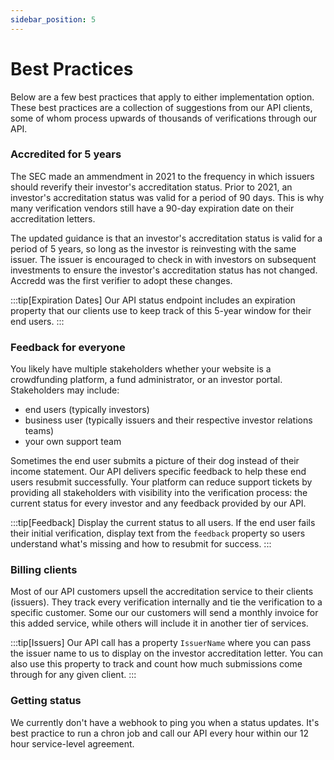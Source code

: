 ```yaml
---
sidebar_position: 5
---
```


# Best Practices

Below are a few best practices that apply to either implementation option. These best practices are a collection of suggestions from our API clients, some of whom process upwards of thousands of verifications through our API.

### Accredited for 5 years
The SEC made an ammendment in 2021 to the frequency in which issuers should reverify their investor's accreditation status. Prior to 2021, an investor's accreditation status was valid for a period of 90 days. This is why many verification vendors still have a 90-day expiration date on their accreditation letters.

The updated guidance is that an investor's accreditation status is valid for a period of 5 years, so long as the investor is reinvesting with the same issuer. The issuer is encouraged to check in with investors on subsequent investments to ensure the investor's accreditation status has not changed. Accredd was the first verifier to adopt these changes.

:::tip[Expiration Dates]
Our API status endpoint includes an expiration property that our clients use to keep track of this 5-year window for their end users.
:::

### Feedback for everyone
You likely have multiple stakeholders whether your website is a crowdfunding platform, a fund administrator, or an investor portal. Stakeholders may include: 
- end users (typically investors) 
- business user (typically issuers and their respective investor relations teams)
- your own support team

Sometimes the end user submits a picture of their dog instead of their income statement. Our API delivers specific feedback to help these end users resubmit successfully. Your platform can reduce support tickets by providing all stakeholders with visibility into the verification process: the current status for every investor and any feedback provided by our API.  

:::tip[Feedback]
Display the current status to all users. If the end user fails their initial verification, display text from the `feedback` property so users understand what's missing and how to resubmit for success.
:::

### Billing clients
Most of our API customers upsell the accreditation service to their clients (issuers). They track every verification internally and tie the verification to a specific customer. Some our our customers will send a monthly invoice for this added service, while others will include it in another tier of services.

:::tip[Issuers]
Our API call has a property `IssuerName` where you can pass the issuer name to us to display on the investor accreditation letter. You can also use this property to track and count how much submissions come through for any given client.
:::

### Getting status
We currently don't have a webhook to ping you when a status updates. It's best practice to run a chron job and call our API every hour within our 12 hour service-level agreement.